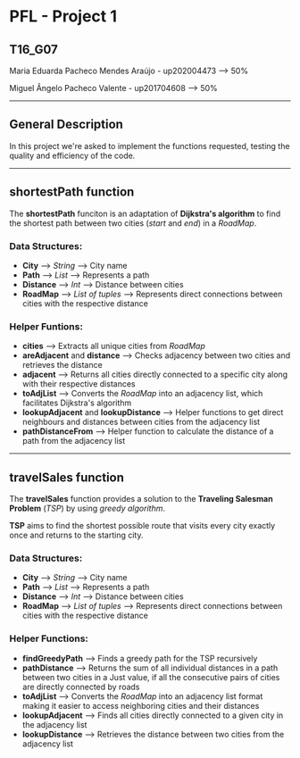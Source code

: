 # PFL - Project 1

T16_G07
---
Maria Eduarda Pacheco Mendes Araújo - up202004473 --> 50%

Miguel Ângelo Pacheco Valente - up201704608 --> 50%

---
## General Description
In this project we're asked to implement the functions requested, testing the quality and efficiency of the code.

---

## shortestPath function

The **shortestPath** funciton is an adaptation of **Dijkstra's algorithm** to find the shortest path between two cities (*start* and *end*) in a *RoadMap*.


### Data Structures:
- **City** --> *String* --> City name
- **Path** --> *List* --> Represents a path
- **Distance** --> *Int* --> Distance between cities
- **RoadMap** --> *List of tuples* --> Represents direct connections between cities with the respective distance

### Helper Funtions:
- **cities** --> Extracts all unique cities from *RoadMap*
- **areAdjacent** and **distance** --> Checks adjacency between two cities and retrieves the distance
- **adjacent** --> Returns all cities directly connected to a specific city along with their respective distances
- **toAdjList** --> Converts the *RoadMap* into an adjacency list, which facilitates Dijkstra's algorithm
- **lookupAdjacent** and **lookupDistance** --> Helper functions to get direct neighbours and distances between cities from the adjacency list
- **pathDistanceFrom** --> Helper function to calculate the distance of a path from the adjacency list

---

## travelSales function

The **travelSales** function provides a solution to the  **Traveling Salesman Problem** (*TSP*) by using *greedy algorithm*.

**TSP** aims to find the shortest possible route that visits every city exactly once and returns to the starting city.

### Data Structures:
- **City** --> *String* --> City name
- **Path** --> *List* --> Represents a path
- **Distance** --> *Int* --> Distance between cities
- **RoadMap** --> *List of tuples* --> Represents direct connections between cities with the respective distance

### Helper Functions:
- **findGreedyPath** --> Finds a greedy path for the TSP recursively
- **pathDistance** --> Returns the sum of all individual distances in a path between two cities in a Just value, if all the consecutive pairs of cities are directly connected by roads
- **toAdjList** --> Converts the *RoadMap* into an adjacency list format making it easier to access neighboring cities and their distances
- **lookupAdjacent** --> Finds all cities directly connected to a given city in the adjacency list
- **lookupDistance** --> Retrieves the distance between two cities from the adjacency list